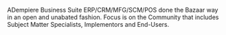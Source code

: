 ADempiere Business Suite ERP/CRM/MFG/SCM/POS done the Bazaar way in an open and unabated fashion. 
Focus is on the Community that includes Subject Matter Specialists, Implementors and End-Users.
